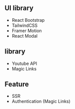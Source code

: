 ## UI library
- React Bootstrap
- TailwindCSS
- Framer Motion
- React Modal

## library
- Youtube API
- Magic Links

## Feature
- SSR
- Authentication (Magic Links)